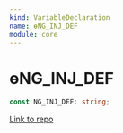 ```yaml
---
kind: VariableDeclaration
name: ɵNG_INJ_DEF
module: core
---
```


# ɵNG_INJ_DEF

```ts
const NG_INJ_DEF: string;
```

[Link to repo](https://github.com/timdeschryver/angular/blob/master/packages/core/src/di/interface/defs.ts#L272-L272)
